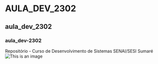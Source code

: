 # AULA_DEV_2302
## aula_dev_2302
### aula_dev-2302
Repositório - Curso de Desenvolvimento de Sistemas SENAI/SESI Sumaré
![This is an image](https://i0.wp.com/portalpopmais.com.br/wp-content/uploads/2022/06/Tokinho-elenco-a-fazenda-14.jpg)

